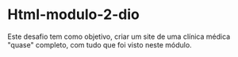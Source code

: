# Html-modulo-2-dio
Este desafio tem como objetivo, criar um site de uma clínica médica  "quase" completo, com tudo que foi visto neste módulo. 
